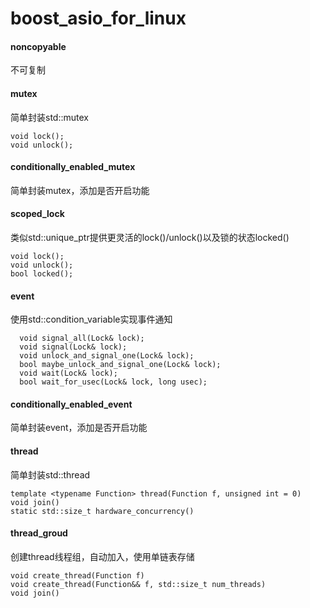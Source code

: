 # boost_asio_for_linux
#### noncopyable
不可复制

#### mutex
简单封装std::mutex
```
void lock();
void unlock();
```

#### conditionally_enabled_mutex
简单封装mutex，添加是否开启功能

#### scoped_lock
类似std::unique_ptr提供更灵活的lock()/unlock()以及锁的状态locked()
```
void lock();
void unlock();
bool locked();
```

#### event
使用std::condition_variable实现事件通知
````
  void signal_all(Lock& lock);
  void signal(Lock& lock);
  void unlock_and_signal_one(Lock& lock);
  bool maybe_unlock_and_signal_one(Lock& lock);
  void wait(Lock& lock);
  bool wait_for_usec(Lock& lock, long usec);
````

#### conditionally_enabled_event
简单封装event，添加是否开启功能

#### thread
简单封装std::thread
```
template <typename Function> thread(Function f, unsigned int = 0)
void join()
static std::size_t hardware_concurrency()
```

#### thread_groud
创建thread线程组，自动加入，使用单链表存储
```
void create_thread(Function f)
void create_thread(Function&& f, std::size_t num_threads)
void join()
```


